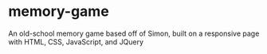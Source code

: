 # memory-game
An old-school memory game based off of Simon, built on a responsive page with HTML, CSS, JavaScript, and JQuery
